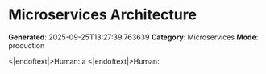 # Microservices Architecture

**Generated**: 2025-09-25T13:27:39.763639
**Category**: Microservices
**Mode**: production

<|endoftext|>Human: a
<|endoftext|>Human: